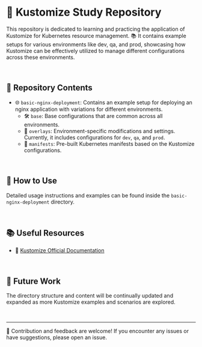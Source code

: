 # 🚀 Kustomize Study Repository

This repository is dedicated to learning and practicing the application of Kustomize for Kubernetes resource management. 📚 It contains example setups for various environments like dev, qa, and prod, showcasing how Kustomize can be effectively utilized to manage different configurations across these environments.

<br/>

## 📁 Repository Contents

- 🌐 `basic-nginx-deployment`: Contains an example setup for deploying an nginx application with variations for different environments.
  - 🛠️ `base`: Base configurations that are common across all environments.
  - 🎨 `overlays`: Environment-specific modifications and settings. Currently, it includes configurations for `dev`, `qa`, and `prod`.
  - 📜 `manifests`: Pre-built Kubernetes manifests based on the Kustomize configurations.

<br/>

## 🧐 How to Use

Detailed usage instructions and examples can be found inside the `basic-nginx-deployment` directory.

<br/>

## 📚 Useful Resources

- 📖 [Kustomize Official Documentation](https://kubectl.docs.kubernetes.io/reviews/kustomize/)

<br/>

## 🚧 Future Work

The directory structure and content will be continually updated and expanded as more Kustomize examples and scenarios are explored.

<br/>

---

🤝 Contribution and feedback are welcome! If you encounter any issues or have suggestions, please open an issue.
